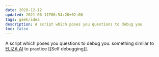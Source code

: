 ```yaml
---
date: 2020-12-12
updated: 2021-06-11T06:54:28+02:00
tags: geek/idea
description: A script which poses you questions to debug you
toc: false
---
```

A script which poses you questions to debug you: something similar to [ELIZA AI](http://www.med-ai.com/models/eliza.html 'ELIZA is a computer program that emulates a Rogerian psychotherapist') to practice [[Self debugging]].
